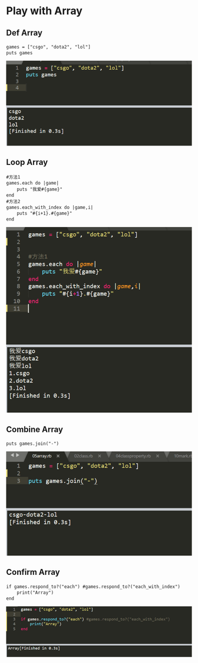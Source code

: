 # Play with Array

## Def  Array

```text
games = ["csgo", "dota2", "lol"]
puts games
```

![](../.gitbook/assets/image%20%2848%29.png)

## Loop Array

```text
#方法1
games.each do |game|
    puts "我爱#{game}"
end
#方法2
games.each_with_index do |game,i|
	puts "#{i+1}.#{game}"
end
```

![](../.gitbook/assets/image%20%2827%29.png)

## Combine Array

```text
puts games.join("-")
```

![](../.gitbook/assets/image%20%2838%29.png)

## Confirm Array

```text
if games.respond_to?("each") #games.respond_to?("each_with_index")
	print("Array")
end
```

![](../.gitbook/assets/image%20%2810%29.png)

